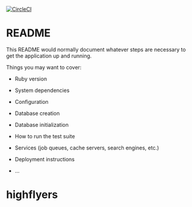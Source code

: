 [![CircleCI](https://circleci.com/gh/mradeybee/highflyers.svg?style=svg)](https://circleci.com/gh/mradeybee/highflyers)

# README

This README would normally document whatever steps are necessary to get the
application up and running.

Things you may want to cover:

* Ruby version

* System dependencies

* Configuration

* Database creation

* Database initialization

* How to run the test suite

* Services (job queues, cache servers, search engines, etc.)

* Deployment instructions

* ...
# highflyers
